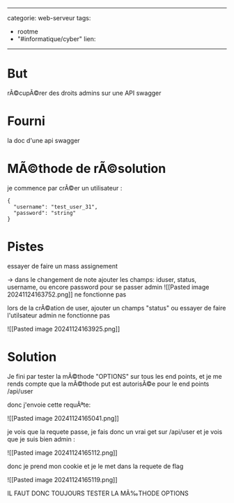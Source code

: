<script src="../../../js/password-protect.js"></script>

---
categorie: web-serveur
tags:
  - rootme
  - "#informatique/cyber"
lien:
---


# But

rÃ©cupÃ©rer des droits admins sur une API swagger

# Fourni


la doc d'une api swagger 

# MÃ©thode de rÃ©solution

je commence par crÃ©er un utilisateur : 
```
{
  "username": "test_user_31",
  "password": "string"
}
```



# Pistes

essayer de faire un mass assignement 

-> dans le changement de note ajouter les champs:
iduser, status, username, ou encore password pour se passer admin
![[Pasted image 20241124163752.png]]
ne fonctionne pas


lors de la crÃ©ation de user, ajouter un champs "status" ou essayer de faire l'utilsateur admin ne fonctionne pas

![[Pasted image 20241124163925.png]]
# Solution

Je fini par tester  la mÃ©thode "OPTIONS"  sur tous les end points, et je me rends compte que la mÃ©thode put est autorisÃ©e pour le end points /api/user

donc j'envoie cette requÃªte: 

![[Pasted image 20241124165041.png]]


je vois que la requete passe, je fais donc un vrai get sur /api/user et je vois que je suis bien admin :


![[Pasted image 20241124165112.png]]

donc je prend mon cookie et je le met dans la requete de flag

![[Pasted image 20241124165119.png]]

IL FAUT DONC TOUJOURS TESTER LA MÃ‰THODE OPTIONS